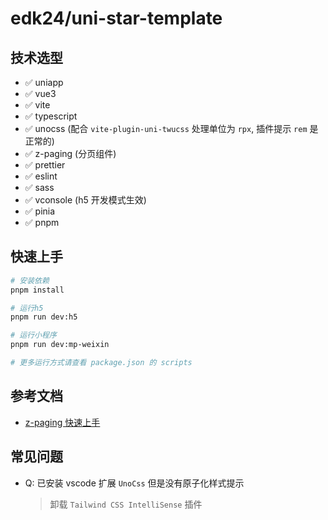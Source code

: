 # edk24/uni-star-template

## 技术选型

- ✅ uniapp
- ✅ vue3
- ✅ vite
- ✅ typescript
- ✅ unocss (配合 `vite-plugin-uni-twucss` 处理单位为 `rpx`, 插件提示 `rem` 是正常的)
- ✅ z-paging (分页组件)
- ✅ prettier
- ✅ eslint
- ✅ sass
- ✅ vconsole (h5 开发模式生效)
- ✅ pinia
- ✅ pnpm

## 快速上手

```bash
# 安装依赖
pnpm install

# 运行h5
pnpm run dev:h5

# 运行小程序
pnpm run dev:mp-weixin

# 更多运行方式请查看 package.json 的 scripts
```

## 参考文档

- [z-paging 快速上手](https://z-paging.zxlee.cn/start/intro.html)

## 常见问题

- Q: 已安装 vscode 扩展 `UnoCss` 但是没有原子化样式提示
  > 卸载 `Tailwind CSS IntelliSense` 插件
